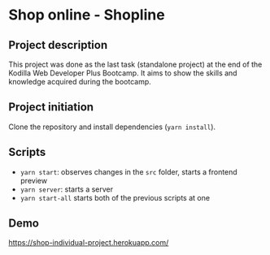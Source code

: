 # Shop online - Shopline

## Project description

This project was done as the last task (standalone project) at the end of the Kodilla Web Developer Plus Bootcamp. It aims to show the skills and knowledge acquired during the bootcamp.

## Project initiation

Clone the repository and install dependencies (`yarn install`).

## Scripts

- `yarn start`: observes changes in the `src` folder, starts a frontend preview
- `yarn server`: starts a server
- `yarn start-all` starts both of the previous scripts at one

## Demo

https://shop-individual-project.herokuapp.com/
